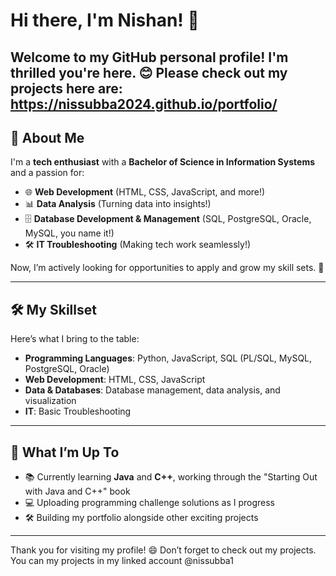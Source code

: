 # Hi there, I'm Nishan! 👋

Welcome to my GitHub personal profile! I'm thrilled you're here. 😊
Please check out my projects here are: https://nissubba2024.github.io/portfolio/
---

## 🌟 About Me

I'm a **tech enthusiast** with a **Bachelor of Science in Information Systems** and a passion for:

- 🌐 **Web Development** (HTML, CSS, JavaScript, and more!)
- 📊 **Data Analysis** (Turning data into insights!)
- 🗄️ **Database Development & Management** (SQL, PostgreSQL, Oracle, MySQL, you name it!)
- 🛠️ **IT Troubleshooting** (Making tech work seamlessly!)

Now, I’m actively looking for opportunities to apply and grow my skill sets. 🚀

---

## 🛠️ My Skillset

Here’s what I bring to the table:

- **Programming Languages**: Python, JavaScript, SQL (PL/SQL, MySQL, PostgreSQL, Oracle)
- **Web Development**: HTML, CSS, JavaScript
- **Data & Databases**: Database management, data analysis, and visualization
- **IT**: Basic Troubleshooting

---

## 🌱 What I’m Up To

- 📚 Currently learning **Java** and **C++**, working through the "Starting Out with Java and C++" book
- 💻 Uploading programming challenge solutions as I progress
- 🛠️ Building my portfolio alongside other exciting projects

---

Thank you for visiting my profile! 😄 Don’t forget to check out my projects.
You can my projects in my linked account @nissubba1
